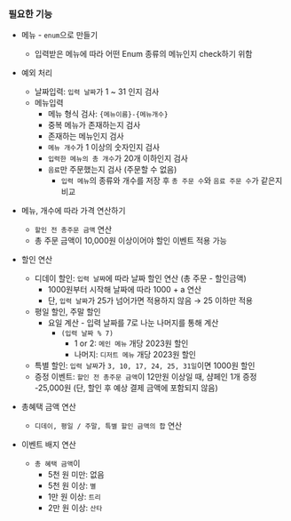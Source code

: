 ### 필요한 기능

- 메뉴 - `enum`으로 만들기
    - 입력받은 메뉴에 따라 어떤 Enum 종류의 메뉴인지 check하기 위함

- 예외 처리
    - 날짜입력: `입력 날짜`가 1 ~ 31 인지 검사
    - 메뉴입력
        - 메뉴 형식 검사: `{메뉴이름}-{메뉴개수}`
        - 중복 메뉴가 존재하는지 검사
        - 존재하는 메뉴인지 검사
        - `메뉴 개수`가 1 이상의 숫자인지 검사
        - `입력한 메뉴의 총 개수`가 20개 이하인지 검사
        - `음료`만 주문했는지 검사 (주문할 수 없음)
            - `입력 메뉴`의 종류와 개수를 저장 후 `총 주문 수`와 `음료 주문 수`가 같은지 비교

- 메뉴, 개수에 따라 가격 연산하기
    - `할인 전 총주문 금액` 연산
    - 총 주문 금액이 10,000원 이상이어야 할인 이벤트 적용 가능

- 할인 연산
    - 디데이 할인: `입력 날짜`에 따라 날짜 할인 연산 (총 주문 - 할인금액)
        - 1000원부터 시작해 날짜에 따라 1000 + a 연산
        - 단, `입력 날짜`가 25가 넘어가면 적용하지 않음 → 25 이하만 적용
    - 평일 할인, 주말 할인
        - 요일 계산 - 입력 날짜를 7로 나눈 나머지를 통해 계산
            - `(입력 날짜 % 7)`
                - 1 or 2:  `메인 메뉴` 개당 2023원 할인
                - 나머지:  `디저트 메뉴` 개당 2023원 할인
    - 특별 할인: `입력 날짜`가 `3, 10, 17, 24, 25, 31일`이면 1000원 할인
    - 증정 이벤트: `할인 전 총주문 금액`이 12만원 이상일 때, 샴페인 1개 증정 -25,000원 (단, 할인 후 예상 결제 금액에 포함되지 않음)

- 총혜택 금액 연산
    - `디데이, 평일 / 주말, 특별 할인 금액의 합` 연산

- 이벤트 배지 연산
    - `총 혜택 금액`이
        - 5천 원 미만: 없음
        - 5천 원 이상: `별`
        - 1만 원 이상: `트리`
        - 2만 원 이상: `산타`
